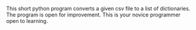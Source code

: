 This short python program converts a given csv file to a list of dictionaries. The program is open for improvement. This is your novice
programmer open to learning.

<!---
josiahKoome/josiahKoome is a ✨ special ✨ repository because its `README.md` (this file) appears on your GitHub profile.
You can click the Preview link to take a look at your changes.
--->
